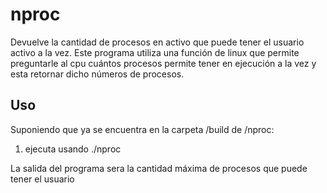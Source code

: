 nproc
=====

Devuelve la cantidad de procesos en activo que puede tener el usuario activo a la vez. Este programa utiliza una función de linux que permite preguntarle al cpu cuántos procesos permite tener en ejecución a la vez y esta retornar dicho números de procesos.


Uso
---
Suponiendo que ya se encuentra en la carpeta /build de /nproc:

1. ejecuta usando ./nproc

La salida del programa sera la cantidad máxima de procesos que puede tener el usuario
